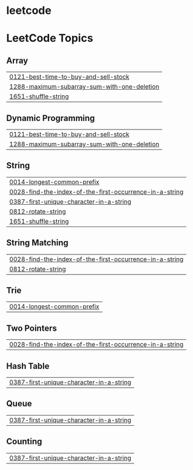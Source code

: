 # leetcode

<!---LeetCode Topics Start-->
# LeetCode Topics
## Array
|  |
| ------- |
| [0121-best-time-to-buy-and-sell-stock](https://github.com/Harshsahu001/dsa/tree/master/0121-best-time-to-buy-and-sell-stock) |
| [1288-maximum-subarray-sum-with-one-deletion](https://github.com/Harshsahu001/dsa/tree/master/1288-maximum-subarray-sum-with-one-deletion) |
| [1651-shuffle-string](https://github.com/Harshsahu001/dsa/tree/master/1651-shuffle-string) |
## Dynamic Programming
|  |
| ------- |
| [0121-best-time-to-buy-and-sell-stock](https://github.com/Harshsahu001/dsa/tree/master/0121-best-time-to-buy-and-sell-stock) |
| [1288-maximum-subarray-sum-with-one-deletion](https://github.com/Harshsahu001/dsa/tree/master/1288-maximum-subarray-sum-with-one-deletion) |
## String
|  |
| ------- |
| [0014-longest-common-prefix](https://github.com/Harshsahu001/dsa/tree/master/0014-longest-common-prefix) |
| [0028-find-the-index-of-the-first-occurrence-in-a-string](https://github.com/Harshsahu001/dsa/tree/master/0028-find-the-index-of-the-first-occurrence-in-a-string) |
| [0387-first-unique-character-in-a-string](https://github.com/Harshsahu001/dsa/tree/master/0387-first-unique-character-in-a-string) |
| [0812-rotate-string](https://github.com/Harshsahu001/dsa/tree/master/0812-rotate-string) |
| [1651-shuffle-string](https://github.com/Harshsahu001/dsa/tree/master/1651-shuffle-string) |
## String Matching
|  |
| ------- |
| [0028-find-the-index-of-the-first-occurrence-in-a-string](https://github.com/Harshsahu001/dsa/tree/master/0028-find-the-index-of-the-first-occurrence-in-a-string) |
| [0812-rotate-string](https://github.com/Harshsahu001/dsa/tree/master/0812-rotate-string) |
## Trie
|  |
| ------- |
| [0014-longest-common-prefix](https://github.com/Harshsahu001/dsa/tree/master/0014-longest-common-prefix) |
## Two Pointers
|  |
| ------- |
| [0028-find-the-index-of-the-first-occurrence-in-a-string](https://github.com/Harshsahu001/dsa/tree/master/0028-find-the-index-of-the-first-occurrence-in-a-string) |
## Hash Table
|  |
| ------- |
| [0387-first-unique-character-in-a-string](https://github.com/Harshsahu001/dsa/tree/master/0387-first-unique-character-in-a-string) |
## Queue
|  |
| ------- |
| [0387-first-unique-character-in-a-string](https://github.com/Harshsahu001/dsa/tree/master/0387-first-unique-character-in-a-string) |
## Counting
|  |
| ------- |
| [0387-first-unique-character-in-a-string](https://github.com/Harshsahu001/dsa/tree/master/0387-first-unique-character-in-a-string) |
<!---LeetCode Topics End-->